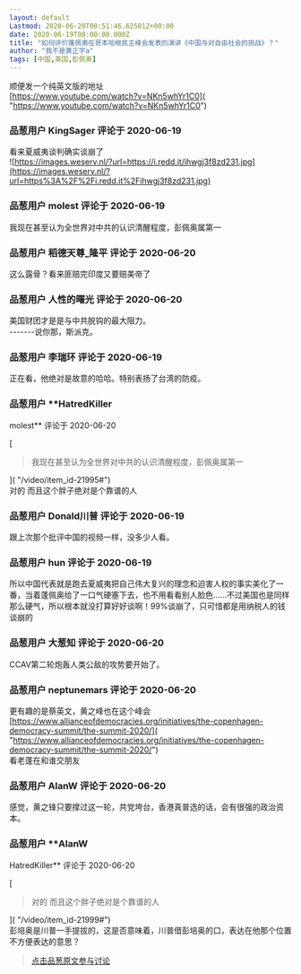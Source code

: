 ```yaml
---
layout: default
Lastmod: 2020-06-20T00:51:46.625012+00:00
date: 2020-06-19T00:00:00.000Z
title: "如何评价蓬佩奧在哥本哈根民主峰会发表的演讲《中国与对自由社会的挑战》？"
author: "我不是黄正宇a"
tags: [中国,美国,彭佩奥]
---
```


顺便发一个纯英文版的地址  
[https://www.youtube.com/watch?v=NKn5whYr1C0]( "https://www.youtube.com/watch?v=NKn5whYr1C0")

            
### 品葱用户 **KingSager** 评论于 2020-06-19
        
看来夏威夷谈判确实谈崩了  
![https://images.weserv.nl/?url=https://i.redd.it/ihwgj3f8zd231.jpg](https://images.weserv.nl/?url=https%3A%2F%2Fi.redd.it%2Fihwgj3f8zd231.jpg)
        


            
### 品葱用户 **molest** 评论于 2020-06-19
        
我现在甚至认为全世界对中共的认识清醒程度，彭佩奥属第一
        


            
### 品葱用户 **稻德天尊_隆平** 评论于 2020-06-20
        
这么露骨？看来匪赔完印度又要赔美帝了
        


            
### 品葱用户 **人性的曙光** 评论于 2020-06-20
        
美国财团才是是与中共脱钩的最大阻力。  
\-------说你那，斯派克。
        


            
### 品葱用户 **李瑞环** 评论于 2020-06-19
        
正在看，他绝对是故意的哈哈。特别表扬了台湾的防疫。
        


            
### 品葱用户 **HatredKiller 
molest** 评论于 2020-06-20
        
[

> 我现在甚至认为全世界对中共的认识清醒程度，彭佩奥属第一

]( "/video/item_id-21995#")  
对的 而且这个胖子绝对是个靠谱的人
        


            
### 品葱用户 **Donald川普** 评论于 2020-06-19
        
跟上次那个批评中国的视频一样，没多少人看。
        


            
### 品葱用户 **hun** 评论于 2020-06-19
        
所以中国代表就是跑去夏威夷把自己伟大复兴的理念和迫害人权的事实美化了一番，当着蓬佩奥给了一口气硬塞下去，也不用看看别人脸色……不过美国也是同样那么硬气，所以根本就没打算好好谈啊！99%谈崩了，只可惜都是用纳税人的钱谈崩的
        


            
### 品葱用户 **大葱知** 评论于 2020-06-20
        
CCAV第二轮炮轰人类公敌的攻势要开始了。
        


            
### 品葱用户 **neptunemars** 评论于 2020-06-20
        
更有趣的是蔡英文，黄之峰也在这个峰会  
[https://www.allianceofdemocracies.org/initiatives/the-copenhagen-democracy-summit/the-summit-2020/]( "https://www.allianceofdemocracies.org/initiatives/the-copenhagen-democracy-summit/the-summit-2020/")  
看老蓬在和谁交朋友
        


            
### 品葱用户 **AlanW** 评论于 2020-06-20
        
感觉，黄之锋只要撑过这一轮，共党垮台，香港真普选的话，会有很强的政治资本。
        


            
### 品葱用户 **AlanW 
HatredKiller** 评论于 2020-06-20
        
[

> 对的 而且这个胖子绝对是个靠谱的人

]( "/video/item_id-21999#")  
彭培奥是川普一手提拔的，这是否意味着，川普借彭培奥的口，表达在他那个位置不方便表达的意思？
        






> [点击品葱原文参与讨论](https://pincong.rocks/video/2374)


